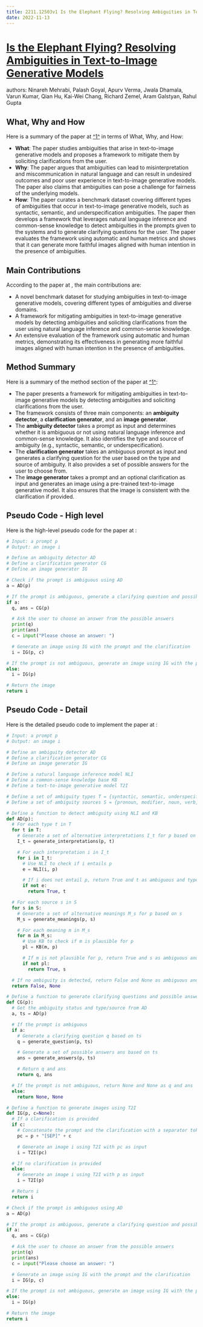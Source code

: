 ```yaml
---
title: 2211.12503v1 Is the Elephant Flying? Resolving Ambiguities in Text-to-Image Generative Models
date: 2022-11-13
---
```


# [Is the Elephant Flying? Resolving Ambiguities in Text-to-Image Generative Models](http://arxiv.org/abs/2211.12503v1)

authors: Ninareh Mehrabi, Palash Goyal, Apurv Verma, Jwala Dhamala, Varun Kumar, Qian Hu, Kai-Wei Chang, Richard Zemel, Aram Galstyan, Rahul Gupta


## What, Why and How

[1]: https://arxiv.org/abs/2211.12503 "[2211.12503] Is the Elephant Flying? Resolving Ambiguities in Text-to ..."
[2]: https://arxiv.org/pdf/2211.12503v1.pdf "Abstract - arXiv.org"
[3]: http://export.arxiv.org/abs/2201.12503v1 "[2201.12503v1] Polygon recutting as a cluster integrable system"

Here is a summary of the paper at [^1^][1] in terms of What, Why, and How:

- **What**: The paper studies ambiguities that arise in text-to-image generative models and proposes a framework to mitigate them by soliciting clarifications from the user.
- **Why**: The paper argues that ambiguities can lead to misinterpretation and miscommunication in natural language and can result in undesired outcomes and poor user experience in text-to-image generative models. The paper also claims that ambiguities can pose a challenge for fairness of the underlying models.
- **How**: The paper curates a benchmark dataset covering different types of ambiguities that occur in text-to-image generative models, such as syntactic, semantic, and underspecification ambiguities. The paper then develops a framework that leverages natural language inference and common-sense knowledge to detect ambiguities in the prompts given to the systems and to generate clarifying questions for the user. The paper evaluates the framework using automatic and human metrics and shows that it can generate more faithful images aligned with human intention in the presence of ambiguities.

## Main Contributions

According to the paper at , the main contributions are:

- A novel benchmark dataset for studying ambiguities in text-to-image generative models, covering different types of ambiguities and diverse domains.
- A framework for mitigating ambiguities in text-to-image generative models by detecting ambiguities and soliciting clarifications from the user using natural language inference and common-sense knowledge.
- An extensive evaluation of the framework using automatic and human metrics, demonstrating its effectiveness in generating more faithful images aligned with human intention in the presence of ambiguities.

## Method Summary

[1]: https://arxiv.org/abs/2211.12503 "[2211.12503] Is the Elephant Flying? Resolving Ambiguities in Text-to ..."
[2]: https://arxiv.org/pdf/2211.12503v1.pdf "Abstract - arXiv.org"
[3]: http://export.arxiv.org/abs/2201.12503v1 "[2201.12503v1] Polygon recutting as a cluster integrable system"

Here is a summary of the method section of the paper at [^1^][1]:

- The paper presents a framework for mitigating ambiguities in text-to-image generative models by detecting ambiguities and soliciting clarifications from the user.
- The framework consists of three main components: an **ambiguity detector**, a **clarification generator**, and an **image generator**.
- The **ambiguity detector** takes a prompt as input and determines whether it is ambiguous or not using natural language inference and common-sense knowledge. It also identifies the type and source of ambiguity (e.g., syntactic, semantic, or underspecification).
- The **clarification generator** takes an ambiguous prompt as input and generates a clarifying question for the user based on the type and source of ambiguity. It also provides a set of possible answers for the user to choose from.
- The **image generator** takes a prompt and an optional clarification as input and generates an image using a pre-trained text-to-image generative model. It also ensures that the image is consistent with the clarification if provided.


## Pseudo Code - High level

Here is the high-level pseudo code for the paper at :

```python
# Input: a prompt p
# Output: an image i

# Define an ambiguity detector AD
# Define a clarification generator CG
# Define an image generator IG

# Check if the prompt is ambiguous using AD
a = AD(p)

# If the prompt is ambiguous, generate a clarifying question and possible answers using CG
if a:
  q, ans = CG(p)

  # Ask the user to choose an answer from the possible answers
  print(q)
  print(ans)
  c = input("Please choose an answer: ")

  # Generate an image using IG with the prompt and the clarification
  i = IG(p, c)

# If the prompt is not ambiguous, generate an image using IG with the prompt only
else:
  i = IG(p)

# Return the image
return i
```

## Pseudo Code - Detail

Here is the detailed pseudo code to implement the paper at :

```python
# Input: a prompt p
# Output: an image i

# Define an ambiguity detector AD
# Define a clarification generator CG
# Define an image generator IG

# Define a natural language inference model NLI
# Define a common-sense knowledge base KB
# Define a text-to-image generative model T2I

# Define a set of ambiguity types T = {syntactic, semantic, underspecification}
# Define a set of ambiguity sources S = {pronoun, modifier, noun, verb, preposition}

# Define a function to detect ambiguity using NLI and KB
def AD(p):
  # For each type t in T
  for t in T:
    # Generate a set of alternative interpretations I_t for p based on t
    I_t = generate_interpretations(p, t)

    # For each interpretation i in I_t
    for i in I_t:
      # Use NLI to check if i entails p
      e = NLI(i, p)

      # If i does not entail p, return True and t as ambiguous and type
      if not e:
        return True, t

  # For each source s in S
  for s in S:
    # Generate a set of alternative meanings M_s for p based on s
    M_s = generate_meanings(p, s)

    # For each meaning m in M_s
    for m in M_s:
      # Use KB to check if m is plausible for p
      pl = KB(m, p)

      # If m is not plausible for p, return True and s as ambiguous and source
      if not pl:
        return True, s

  # If no ambiguity is detected, return False and None as ambiguous and type/source
  return False, None

# Define a function to generate clarifying questions and possible answers using NLI and KB
def CG(p):
  # Get the ambiguity status and type/source from AD
  a, ts = AD(p)

  # If the prompt is ambiguous
  if a:
    # Generate a clarifying question q based on ts
    q = generate_question(p, ts)

    # Generate a set of possible answers ans based on ts
    ans = generate_answers(p, ts)

    # Return q and ans
    return q, ans

  # If the prompt is not ambiguous, return None and None as q and ans
  else:
    return None, None

# Define a function to generate images using T2I
def IG(p, c=None):
  # If a clarification is provided
  if c:
    # Concatenate the prompt and the clarification with a separator token
    pc = p + "[SEP]" + c

    # Generate an image i using T2I with pc as input
    i = T2I(pc)

  # If no clarification is provided
  else:
    # Generate an image i using T2I with p as input
    i = T2I(p)

  # Return i
  return i

# Check if the prompt is ambiguous using AD
a = AD(p)

# If the prompt is ambiguous, generate a clarifying question and possible answers using CG
if a:
  q, ans = CG(p)

  # Ask the user to choose an answer from the possible answers
  print(q)
  print(ans)
  c = input("Please choose an answer: ")

  # Generate an image using IG with the prompt and the clarification
  i = IG(p, c)

# If the prompt is not ambiguous, generate an image using IG with the prompt only
else:
  i = IG(p)

# Return the image
return i

```